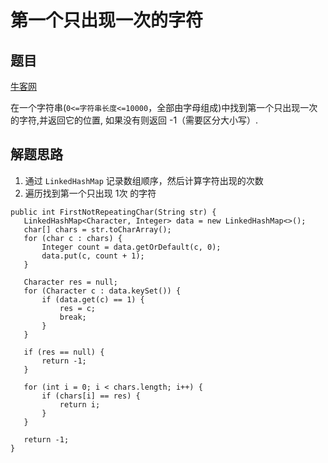 # 第一个只出现一次的字符

## 题目

[牛客网](https://www.nowcoder.com/practice/1c82e8cf713b4bbeb2a5b31cf5b0417c?tpId=13&tqId=11187&tPage=2&rp=2&ru=%2Fta%2Fcoding-interviews&qru=%2Fta%2Fcoding-interviews%2Fquestion-ranking)

在一个字符串(`0<=字符串长度<=10000`，全部由字母组成)中找到第一个只出现一次的字符,并返回它的位置, 如果没有则返回 -1（需要区分大小写）.

## 解题思路

  1. 通过 `LinkedHashMap` 记录数组顺序，然后计算字符出现的次数
  2. 遍历找到第一个只出现 1次 的字符

```
public int FirstNotRepeatingChar(String str) {
   LinkedHashMap<Character, Integer> data = new LinkedHashMap<>();
   char[] chars = str.toCharArray();
   for (char c : chars) {
       Integer count = data.getOrDefault(c, 0);
       data.put(c, count + 1);
   }

   Character res = null;
   for (Character c : data.keySet()) {
       if (data.get(c) == 1) {
           res = c;
           break;
       }
   }

   if (res == null) {
       return -1;
   }

   for (int i = 0; i < chars.length; i++) {
       if (chars[i] == res) {
           return i;
       }
   }

   return -1;
}
```
